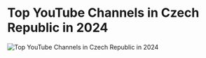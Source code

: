 # Top YouTube Channels in Czech Republic in 2024

![Top YouTube Channels in Czech Republic in 2024]("../assets/images/MainTopic.png")
